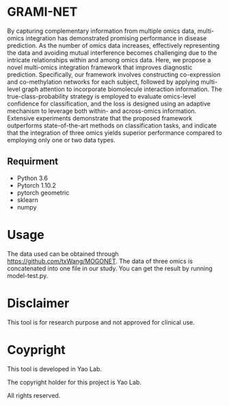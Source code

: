 # GRAMI-NET

By capturing complementary information from multiple omics data, multi-omics integration has demonstrated promising performance in disease prediction. As the number of omics data increases, effectively representing the data and avoiding mutual interference becomes challenging due to the intricate relationships within and among omics data. Here, we propose a novel multi-omics integration framework that improves diagnostic prediction. Specifically, our framework involves constructing co-expression and co-methylation networks for each subject, followed by applying multi-level graph attention to incorporate biomolecule interaction information. The true-class-probability strategy is employed to evaluate omics-level confidence for classification, and the loss is designed using an adaptive mechanism to leverage both within- and across-omics information. Extensive experiments demonstrate that the proposed framework outperforms state-of-the-art methods on classification tasks, and indicate that the integration of three omics yields superior performance compared to employing only one or two data types. 

## Requirment

- Python 3.6
- Pytorch 1.10.2
- pytorch geometric
- sklearn
- numpy

# Usage
The data used can be obtained through https://github.com/txWang/MOGONET.
The data of three omics is concatenated into one file in our study.
You can get the result by running model-test.py.

# Disclaimer

This tool is for research purpose and not approved for clinical use.

# Coypright

This tool is developed in Yao Lab.

The copyright holder for this project is Yao Lab.

All rights reserved.
